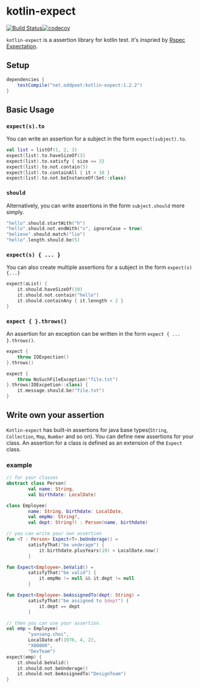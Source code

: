 # kotlin-expect 
[![Build Status](https://travis-ci.org/odd-poet/kotlin-expect.svg?branch=master)](https://travis-ci.org/odd-poet/kotlin-expect)[![codecov](https://codecov.io/gh/odd-poet/kotlin-expect/branch/master/graph/badge.svg)](https://codecov.io/gh/odd-poet/kotlin-expect)

`kotlin-expect` is a assertion library for kotlin test. it's inspried by [Rspec Expectation].


## Setup 

```gradle
dependencies {
    testCompile("net.oddpoet:kotlin-expect:1.2.2")
}
```

## Basic Usage 

### `expect(s).to`

You can write an assertion for a subject in the form `expect(subject).to`.  

```kotlin
val list = listOf(1, 2, 3)
expect(list).to.haveSizeOf(3)
expect(list).to.satisfy { size == 3}
expect(list).to.not.contain(5)
expect(list).to.containAll { it < 10 }
expect(list).to.not.beInstanceOf(Set::class)
```

### `should`

Alternatively, you can write assertions in the form `subject.should` more simply.

```kotlin
"hello".should.startWith("h")
"hello".should.not.endWith("x", ignoreCase = true)
"believe".should.match("lie")
"hello".length.should.be(5)
```

### `expect(s) { ... }`

You can also create multiple assertions for a subject in the form `expect(s) {...}`

```kotlin
expect(aList) {
    it.should.haveSizeOf(10)
    it.should.not.contain("hello")
    it.should.containAny { it.lenngth < 2 }
}
```
### `expect { }.throws()`

An assertion for an exception can be written in the form `expect { ... }.throws()`.

```kotlin
expect {
    throw IOExpection()
}.throws()

expect {
    throw NoSuchFileException("file.txt")
}.throws(IOExcpetion::class) {
    it.message.should.be("file.txt")
}

```

## Write own your assertion
 
`Kotlin-expect` has built-in assertions for java base types(`String`, `Collection`, `Map`, `Number` and so on).
You can define new assertions for your class.
An assertion for a class is defined as an extension of the `Expect` class.

### example

```kotlin
// for your classes
abstract class Person(
        val name: String,
        val birthdate: LocalDate)

class Employee(
        name: String, birthdate: LocalDate,
        val empNo: String?,
        val dept: String?) : Person(name, birthdate)
```

```kotlin
// you can write your own assertion
fun <T : Person> Expect<T>.beUnderage() =
        satisfyThat("be underage") {
            it.birthdate.plusYears(19) > LocalDate.now()
        }

fun Expect<Employee>.beValid() =
        satisfyThat("be valid") {
            it.empNo != null && it.dept != null 
        }

fun Expect<Employee>.beAssignedTo(dept: String) =
        satisfyThat("be assigned to $dept") {
            it.dept == dept 
        }
```
```kotlin
// then you can use your assertion.
val emp = Employee(
        "yunsang.choi",
        LocalDate.of(1976, 4, 2),
        "X00000",
        "DevTeam")
expect(emp) {
    it.should.beValid()
    it.should.not.beUnderage()
    it.should.not.beAssignedTo("DesignTeam")
}

```

[Rspec Expectation]:https://github.com/rspec/rspec-expectations
